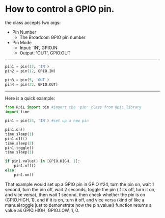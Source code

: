 # How to control a GPIO pin.

the class accepts two args:  
* Pin Number  
    * The Broadcom GPIO pin number  
* Pin Mode  
    * Input: 'IN', GPIO.IN  
    * Output: 'OUT', GPIO.OUT  


***
```Python
pin1 = pin(17, 'IN')
pin2 = pin(12, GPIO.IN)

pin3 = pin(5, 'OUT')
pin4 = pin(23, GPIO.OUT)
```
***

Here is a quick example:  
```Python
from RpiL import pin #import the 'pin' class from RpiL library
import time

pin1 = pin(24, 'IN') #set up a new pin

pin1.on()
time.sleep(1)
pin1.off()
time.sleep(2)
pin1.toggle()
time.sleep(1)

if pin1.value() in [GPIO.HIGH, 1]:
    pin1.off()
else:
    pin1.on()
```
That example would set up a GPIO pin in GPIO #24, turn the pin on, wait 1 second, turn the pin off, wait 2 seconds, toggle the pin (if its off, turn it on, and vice versa), then wait 1 second, then check whether the pin is on (GPIO.HIGH, 1), and if it is on, turn it off, and vice versa (kind of like a manual toggle just to demonstrate how the pin.value() function returns a value as GPIO.HIGH, GPIO.LOW, 1, 0.
